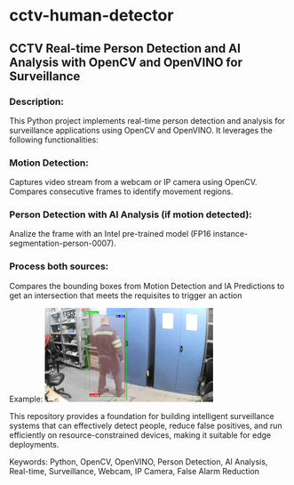 # cctv-human-detector
## CCTV Real-time Person Detection and AI Analysis with OpenCV and OpenVINO for Surveillance

### Description:

This Python project implements real-time person detection and analysis for surveillance applications using OpenCV and OpenVINO. It leverages the following functionalities:

### Motion Detection:

Captures video stream from a webcam or IP camera using OpenCV.
Compares consecutive frames to identify movement regions.

### Person Detection with AI Analysis (if motion detected):

Analize the frame with an Intel pre-trained model (FP16 instance-segmentation-person-0007).

### Process both sources:

Compares the bounding boxes from Motion Detection and IA Predictions to get an intersection that meets the requisites to trigger an action

Example:
<img src='./readme_img/CCTV.PNG' width=60%>

This repository provides a foundation for building intelligent surveillance systems that can effectively detect people, reduce false positives, and run efficiently on resource-constrained devices, making it suitable for edge deployments.

Keywords: Python, OpenCV, OpenVINO, Person Detection, AI Analysis, Real-time, Surveillance, Webcam, IP Camera, False Alarm Reduction
